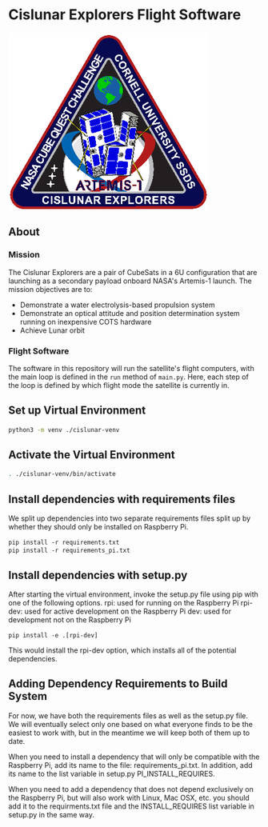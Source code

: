 # Cislunar Explorers Flight Software
![Mission Patch](mission_patch.png)

## About

### Mission
The Cislunar Explorers are a pair of CubeSats in a 6U configuration that are launching as a secondary payload onboard NASA's Artemis-1 launch. The mission objectives are to:
- Demonstrate a water electrolysis-based propulsion system
- Demonstrate an optical attitude and position determination system running on inexpensive COTS hardware
- Achieve Lunar orbit

### Flight Software
The software in this repository will run the satellite's flight computers, with the main loop is defined in the `run` method of `main.py`. Here, each step of the loop is defined by which flight mode the satellite is currently in.

## Set up Virtual Environment
```bash
python3 -m venv ./cislunar-venv
```

## Activate the Virtual Environment
```bash
. ./cislunar-venv/bin/activate
```

## Install dependencies with requirements files
We split up dependencies into two separate requirements files split up by whether they should only be installed on Raspberry Pi.

```
pip install -r requirements.txt
pip install -r requirements_pi.txt
```

## Install dependencies with setup.py

After starting the virtual environment, invoke the setup.py file using pip with one of the following options.
rpi: used for running on the Raspberry Pi
rpi-dev: used for active development on the Raspberry Pi
dev: used for development not on the Raspberry Pi

```
pip install -e .[rpi-dev]
```

This would install the rpi-dev option, which installs all of the potential dependencies.


## Adding Dependency Requirements to Build System

For now, we have both the requirements files as well as the setup.py file. We will eventually select only one based on what everyone finds to be the easiest to work with, but in the meantime we will keep both of them up to date.

When you need to install a dependency that will only be compatible with the Raspberry Pi, add its name to the file: requirements_pi.txt. In addition, add its name to the list variable in setup.py PI_INSTALL_REQUIRES.

When you need to add a dependency that does not depend exclusively on the Raspberry Pi, but will also work with Linux, Mac OSX, etc. you should add it to the requirments.txt file and the INSTALL_REQUIRES list variable in setup.py in the same way.
